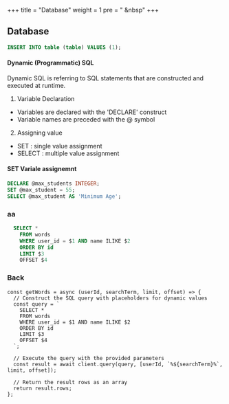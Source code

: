 +++
title = "Database"
weight = 1
pre = "<i class='fas fa-pen'></i> &nbsp"
+++

## Database

```sql
INSERT INTO table (table) VALUES (1);
```

#### Dynamic (Programmatic) SQL

Dynamic SQL is referring to SQL statements that are constructed and executed at runtime.

1. Variable Declaration

- Variables are declared with the 'DECLARE' construct
- Variable names are preceded with the @ symbol

2. Assigning value

- SET : single value assignment
- SELECT : multiple value assignment

#### SET Variale assignemnt

```sql
DECLARE @max_students INTEGER;
SET @max_student = 55;
SELECT @max_student AS 'Minimum Age';
```

### aa

```sql
  SELECT *
    FROM words
    WHERE user_id = $1 AND name ILIKE $2
    ORDER BY id
    LIMIT $3
    OFFSET $4
```

### Back

```
const getWords = async (userId, searchTerm, limit, offset) => {
  // Construct the SQL query with placeholders for dynamic values
  const query = `
    SELECT *
    FROM words
    WHERE user_id = $1 AND name ILIKE $2
    ORDER BY id
    LIMIT $3
    OFFSET $4
  `;

  // Execute the query with the provided parameters
  const result = await client.query(query, [userId, `%${searchTerm}%`, limit, offset]);

  // Return the result rows as an array
  return result.rows;
};
```
